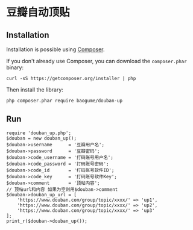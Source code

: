 # 豆瓣自动顶贴

## Installation

Installation is possible using [Composer](https://getcomposer.org/).

If you don't already use Composer, you can download the `composer.phar` binary:

    curl -sS https://getcomposer.org/installer | php

Then install the library:

    php composer.phar require baogume/douban-up

## Run
    require 'douban_up.php';
    $douban = new douban_up();
    $douban->username      = '豆瓣用户名';
    $douban->password      = '豆瓣密码';
    $douban->code_username = '打码账号用户名';
    $douban->code_password = '打码账号密码';
    $douban->code_id       = '打码账号软件ID';
    $douban->code_key      = '打码账号软件Key';
    $douban->comment       = '顶帖内容';
    // 顶帖url和内容 如果为空则用$douban->comment
    $douban->douban_up_url = [
        'https://www.douban.com/group/topic/xxxx/' => 'up1',
        'https://www.douban.com/group/topic/xxxx/' => 'up2',
        'https://www.douban.com/group/topic/xxxx/' => 'up3'
    ];
    print_r($douban->douban_up());
